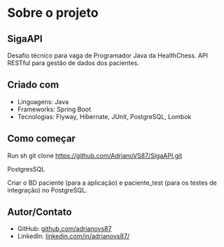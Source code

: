 # Sobre o projeto

## SigaAPI

Desafio técnico para vaga de Programador Java da HealthChess.
API RESTful para gestão de dados dos pacientes.

## Criado com

- Linguagens: Java
- Frameworks: Spring Boot
- Tecnologias: Flyway, Hibernate, JUnit, PostgreSQL, Lombok

## Como começar

Run
sh
   git clone https://github.com/AdrianoVS87/SigaAPI.git


<!-- ### Pré-requisitos -->
PostgresSQL

<!-- ### Setup -->
Criar o BD paciente (para a aplicação) e paciente_test (para os testes de integração) no PostgreSQL.

## Autor/Contato

- GitHub: [github.com/adrianovs87](https://github.com/AdrianoVS87)
- LinkedIn: [linkedin.com/in/adrianovs87/](https://www.linkedin.com/in/adrianovs87/)
